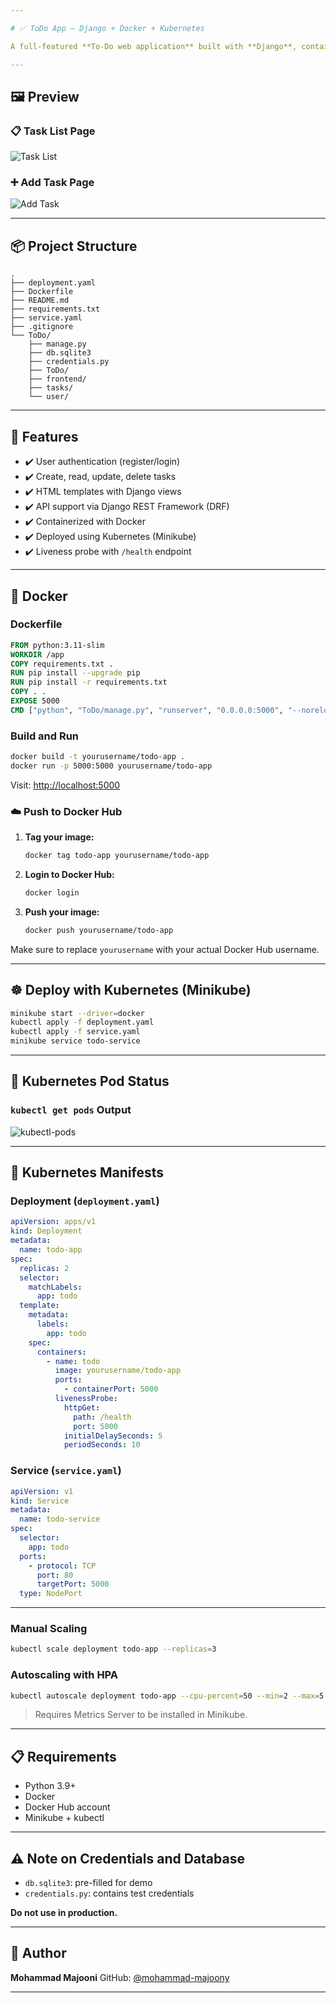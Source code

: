 ```yaml
---

# ✅ ToDo App – Django + Docker + Kubernetes

A full-featured **To-Do web application** built with **Django**, containerized using **Docker**, and deployed using **Kubernetes (Minikube)**. It includes user registration/login, task management, and health-check endpoints.

---
```


## 🖼️ Preview

### 📋 Task List Page

![Task List](picture/task_list.png)

### ➕ Add Task Page

![Add Task](picture/add_task.png)

---

## 📦 Project Structure

```
.
├── deployment.yaml
├── Dockerfile
├── README.md
├── requirements.txt
├── service.yaml
├── .gitignore
└── ToDo/
    ├── manage.py
    ├── db.sqlite3
    ├── credentials.py
    ├── ToDo/
    ├── frontend/
    ├── tasks/
    └── user/
```

---

## 🚀 Features

* ✔️ User authentication (register/login)
* ✔️ Create, read, update, delete tasks
* ✔️ HTML templates with Django views
* ✔️ API support via Django REST Framework (DRF)
* ✔️ Containerized with Docker
* ✔️ Deployed using Kubernetes (Minikube)
* ✔️ Liveness probe with `/health` endpoint

---

## 🐳 Docker

### Dockerfile

```Dockerfile
FROM python:3.11-slim
WORKDIR /app
COPY requirements.txt .
RUN pip install --upgrade pip
RUN pip install -r requirements.txt
COPY . .
EXPOSE 5000
CMD ["python", "ToDo/manage.py", "runserver", "0.0.0.0:5000", "--noreload"]
```

### Build and Run

```bash
docker build -t yourusername/todo-app .
docker run -p 5000:5000 yourusername/todo-app
```

Visit: [http://localhost:5000](http://localhost:5000)

### ☁️ Push to Docker Hub

1. **Tag your image:**

   ```bash
   docker tag todo-app yourusername/todo-app
   ```

2. **Login to Docker Hub:**

   ```bash
   docker login
   ```

3. **Push your image:**

   ```bash
   docker push yourusername/todo-app
   ```

Make sure to replace `yourusername` with your actual Docker Hub username.


---

## ☸️ Deploy with Kubernetes (Minikube)

```bash
minikube start --driver=docker
kubectl apply -f deployment.yaml
kubectl apply -f service.yaml
minikube service todo-service
```

---

## 📸 Kubernetes Pod Status

### `kubectl get pods` Output

![kubectl-pods](picture/kubectl_pod.png)

---

## 📝 Kubernetes Manifests

### Deployment (`deployment.yaml`)

```yaml
apiVersion: apps/v1
kind: Deployment
metadata:
  name: todo-app
spec:
  replicas: 2
  selector:
    matchLabels:
      app: todo
  template:
    metadata:
      labels:
        app: todo
    spec:
      containers:
        - name: todo
          image: yourusername/todo-app
          ports:
            - containerPort: 5000
          livenessProbe:
            httpGet:
              path: /health
              port: 5000
            initialDelaySeconds: 5
            periodSeconds: 10
```

### Service (`service.yaml`)

```yaml
apiVersion: v1
kind: Service
metadata:
  name: todo-service
spec:
  selector:
    app: todo
  ports:
    - protocol: TCP
      port: 80
      targetPort: 5000
  type: NodePort
```
---
### Manual Scaling

```bash
kubectl scale deployment todo-app --replicas=3
```

### Autoscaling with HPA

```bash
kubectl autoscale deployment todo-app --cpu-percent=50 --min=2 --max=5
```

> Requires Metrics Server to be installed in Minikube.

---

## 📋 Requirements

* Python 3.9+
* Docker
* Docker Hub account
* Minikube + kubectl

---

## ⚠️ Note on Credentials and Database

* `db.sqlite3`: pre-filled for demo
* `credentials.py`: contains test credentials

**Do not use in production.**

---

## 🙋 Author

**Mohammad Majooni**
GitHub: [@mohammad-majoony](https://github.com/mohammad-majoony)

---




